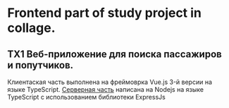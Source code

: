 # Frontend part of study project in collage. 
## TX1 Веб-приложение для поиска пассажиров и попутчиков.

Клиентаская часть выполнена на фреймоврка Vue.js 3-й версии на языке TypeScript.
[Серверная часть](https://github.com/Rrodya/tx1-backend) написана на Nodejs на языке TypeScript с использованием библиотеки ExpressJs 